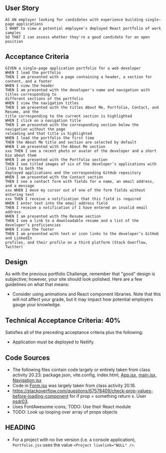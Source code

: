 ## User Story

```
AS AN employer looking for candidates with experience building single-page applications
I WANT to view a potential employee's deployed React portfolio of work samples
SO THAT I can assess whether they're a good candidate for an open position
```

## Acceptance Criteria

```
GIVEN a single-page application portfolio for a web developer
WHEN I load the portfolio
THEN I am presented with a page containing a header, a section for content, and a footer
WHEN I view the header
THEN I am presented with the developer's name and navigation with titles corresponding to
different sections of the portfolio
WHEN I view the navigation titles
THEN I am presented with the titles About Me, Portfolio, Contact, and Resume, and the
title corresponding to the current section is highlighted
WHEN I click on a navigation title
THEN I am presented with the corresponding section below the navigation without the page
reloading and that title is highlighted
WHEN I load the portfolio the first time
THEN the About Me title and section are selected by default
WHEN I am presented with the About Me section
xxx THEN I see a recent photo or avatar of the developer and a short bio about them
WHEN I am presented with the Portfolio section
THEN I see titled images of six of the developer’s applications with links to both the
deployed applications and the corresponding GitHub repository
WHEN I am presented with the Contact section
THEN I see a contact form with fields for a name, an email address, and a message
xxx WHEN I move my cursor out of one of the form fields without entering text
xxx THEN I receive a notification that this field is required
WHEN I enter text into the email address field
THEN I receive a notification if I have entered an invalid email address
WHEN I am presented with the Resume section
THEN I see a link to a downloadable resume and a list of the developer’s proficiencies
WHEN I view the footer
THEN I am presented with text or icon links to the developer’s GitHub and LinkedIn
profiles, and their profile on a third platform (Stack Overflow, Twitter) 
```

## Design

As with the previous portfolio Challenge, remember that "good" design is subjective; however, your site should look polished. Here are a few guidelines on what that means:

* Consider using animations and React component libraries. Note that this will not affect your grade, but it may impact how potential employers gauge your knowledge.

## Technical Acceptance Criteria: 40%

Satisfies all of the preceding acceptance criteria plus the following:

* Application must be deployed to Netlify.

## Code Sources

* The following files contain code largely or entirely taken from class activity 20.23: package.json, vite.config, index.html, [App.jsx](./src/App.jsx), [main.jsx](./src/main.jsx), [Navigation.jsx](./src/components/Navigation.jsx)
* Code in [Form.jsx](./src/components/Form.jsx) was largely taken from class activity 20.16.
* https://stackoverflow.com/questions/67578409/check-prop-values-before-loading-component for if prop = something return x.  User [psdr03](https://stackoverflow.com/users/2079976/psdr03).
* Uses FontAwesome icons; TODO: Use their React module
* TODO: Look up looping over array of props objects

## HEADING

* For a project with no live version (i.e. a console application), `Portfolio.jsx` uses the value `<Project livelink="NULL" />`.